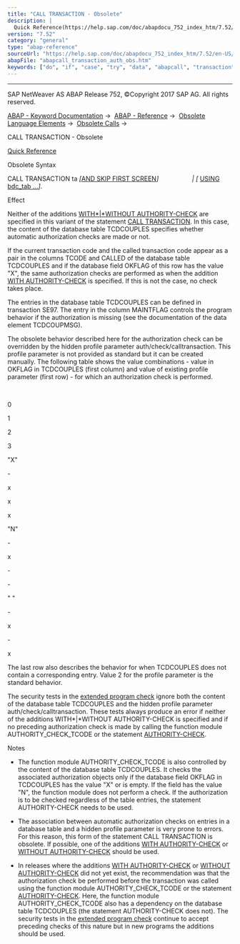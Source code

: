 ```yaml
---
title: "CALL TRANSACTION - Obsolete"
description: |
  Quick Reference(https://help.sap.com/doc/abapdocu_752_index_htm/7.52/en-US/abapcall_transaction_shortref.htm) Obsolete Syntax CALL TRANSACTION ta AND SKIP FIRST SCREEN(https://help.sap.com/doc/abapdocu_752_index_htm/7.52/en-US/abapcall_transaction_standard.htm)   USING bdc_tab .
version: "7.52"
category: "general"
type: "abap-reference"
sourceUrl: "https://help.sap.com/doc/abapdocu_752_index_htm/7.52/en-US/abapcall_transaction_auth_obs.htm"
abapFile: "abapcall_transaction_auth_obs.htm"
keywords: ["do", "if", "case", "try", "data", "abapcall", "transaction", "auth", "obs"]
---
```


* * *

SAP NetWeaver AS ABAP Release 752, ©Copyright 2017 SAP AG. All rights reserved.

[ABAP - Keyword Documentation](https://help.sap.com/doc/abapdocu_752_index_htm/7.52/en-US/abenabap.htm) →  [ABAP - Reference](https://help.sap.com/doc/abapdocu_752_index_htm/7.52/en-US/abenabap_reference.htm) →  [Obsolete Language Elements](https://help.sap.com/doc/abapdocu_752_index_htm/7.52/en-US/abenabap_obsolete.htm) →  [Obsolete Calls](https://help.sap.com/doc/abapdocu_752_index_htm/7.52/en-US/abenprogram_call_obsolete.htm) → 

CALL TRANSACTION - Obsolete

[Quick Reference](https://help.sap.com/doc/abapdocu_752_index_htm/7.52/en-US/abapcall_transaction_shortref.htm)

Obsolete Syntax

CALL TRANSACTION ta *\[*[AND SKIP FIRST SCREEN](https://help.sap.com/doc/abapdocu_752_index_htm/7.52/en-US/abapcall_transaction_standard.htm)*\]*
                  *|* *\[* [USING bdc\_tab ...](https://help.sap.com/doc/abapdocu_752_index_htm/7.52/en-US/abapcall_transaction_using.htm)*\]*.

Effect

Neither of the additions [WITH*|*WITHOUT AUTHORITY-CHECK](https://help.sap.com/doc/abapdocu_752_index_htm/7.52/en-US/abapcall_transaction_authority.htm) are specified in this variant of the statement [CALL TRANSACTION](https://help.sap.com/doc/abapdocu_752_index_htm/7.52/en-US/abapcall_transaction.htm). In this case, the content of the database table TCDCOUPLES specifies whether automatic authorization checks are made or not.

If the current transaction code and the called transaction code appear as a pair in the columns TCODE and CALLED of the database table TCDCOUPLES and if the database field OKFLAG of this row has the value "X", the same authorization checks are performed as when the addition [WITH AUTHORITY-CHECK](https://help.sap.com/doc/abapdocu_752_index_htm/7.52/en-US/abapcall_transaction_authority.htm) is specified. If this is not the case, no check takes place.

The entries in the database table TCDCOUPLES can be defined in transaction SE97. The entry in the column MAINTFLAG controls the program behavior if the authorization is missing (see the documentation of the data element TCDCOUPMSG).

The obsolete behavior described here for the authorization check can be overridden by the hidden profile parameter auth/check/calltransaction. This profile parameter is not provided as standard but it can be created manually. The following table shows the value combinations - value in OKFLAG in TCDCOUPLES (first column) and value of existing profile parameter (first row) - for which an authorization check is performed.

 

0

1

2

3

"X"

\-

x

x

x

"N"

\-

x

\-

\-

" "

\-

x

\-

x

The last row also describes the behavior for when TCDCOUPLES does not contain a corresponding entry. Value 2 for the profile parameter is the standard behavior.

The security tests in the [extended program check](https://help.sap.com/doc/abapdocu_752_index_htm/7.52/en-US/abenextended_program_check_glosry.htm "Glossary Entry") ignore both the content of the database table TCDCOUPLES and the hidden profile parameter auth/check/calltransaction. These tests always produce an error if neither of the additions WITH*|*WITHOUT AUTHORITY-CHECK is specified and if no preceding authorization check is made by calling the function module AUTHORITY\_CHECK\_TCODE or the statement [AUTHORITY-CHECK](https://help.sap.com/doc/abapdocu_752_index_htm/7.52/en-US/abapauthority-check.htm).

Notes

-   The function module AUTHORITY\_CHECK\_TCODE is also controlled by the content of the database table TCDCOUPLES. It checks the associated authorization objects only if the database field OKFLAG in TCDCOUPLES has the value "X" or is empty. If the field has the value "N", the function module does not perform a check. If the authorization is to be checked regardless of the table entries, the statement AUTHORITY-CHECK needs to be used.
    
-   The association between automatic authorization checks on entries in a database table and a hidden profile parameter is very prone to errors. For this reason, this form of the statement CALL TRANSACTION is obsolete. If possible, one of the additions [WITH AUTHORITY-CHECK](https://help.sap.com/doc/abapdocu_752_index_htm/7.52/en-US/abapcall_transaction_authority.htm) or [WITHOUT AUTHORITY-CHECK](https://help.sap.com/doc/abapdocu_752_index_htm/7.52/en-US/abapcall_transaction_authority.htm) should be used.
    
-   In releases where the additions [WITH AUTHORITY-CHECK](https://help.sap.com/doc/abapdocu_752_index_htm/7.52/en-US/abapcall_transaction_authority.htm) or [WITHOUT AUTHORITY-CHECK](https://help.sap.com/doc/abapdocu_752_index_htm/7.52/en-US/abapcall_transaction_authority.htm) did not yet exist, the recommendation was that the authorization check be performed before the transaction was called using the function module AUTHORITY\_CHECK\_TCODE or the statement [AUTHORITY-CHECK](https://help.sap.com/doc/abapdocu_752_index_htm/7.52/en-US/abapauthority-check.htm). Here, the function module AUTHORITY\_CHECK\_TCODE also has a dependency on the database table TCDCOUPLES (the statement AUTHORITY-CHECK does not). The security tests in the [extended program check](https://help.sap.com/doc/abapdocu_752_index_htm/7.52/en-US/abenextended_program_check_glosry.htm "Glossary Entry") continue to accept preceding checks of this nature but in new programs the additions should be used.